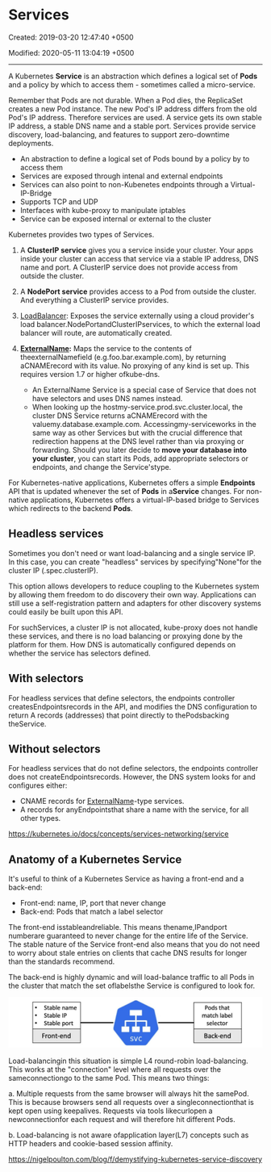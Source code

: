 # Services

Created: 2019-03-20 12:47:40 +0500

Modified: 2020-05-11 13:04:19 +0500

---

A Kubernetes **Service** is an abstraction which defines a logical set of **Pods** and a policy by which to access them - sometimes called a micro-service.

Remember that Pods are not durable. When a Pod dies, the ReplicaSet creates a new Pod instance. The new Pod's IP address differs from the old Pod's IP address. Therefore services are used. A service gets its own stable IP address, a stable DNS name and a stable port. Services provide service discovery, load-balancing, and features to support zero-downtime deployments.

- An abstraction to define a logical set of Pods bound by a policy by to access them
- Services are exposed through intenal and external endpoints
- Services can also point to non-Kubenetes endpoints through a Virtual-IP-Bridge
- Supports TCP and UDP
- Interfaces with kube-proxy to manipulate iptables
- Service can be exposed internal or external to the cluster

Kubernetes provides two types of Services.

1. A **ClusterIP service** gives you a service inside your cluster. Your apps inside your cluster can access that service via a stable IP address, DNS name and port. A ClusterIP service does not provide access from outside the cluster.

2. A **NodePort service** provides access to a Pod from outside the cluster. And everything a ClusterIP service provides.

3. [LoadBalancer](https://kubernetes.io/docs/concepts/services-networking/#loadbalancer): Exposes the service externally using a cloud provider's load balancer.NodePortandClusterIPservices, to which the external load balancer will route, are automatically created.

4. **[ExternalName](https://kubernetes.io/docs/concepts/services-networking/#externalname):** Maps the service to the contents of theexternalNamefield (e.g.foo.bar.example.com), by returning aCNAMErecord with its value. No proxying of any kind is set up. This requires version 1.7 or higher ofkube-dns.
    - An ExternalName Service is a special case of Service that does not have selectors and uses DNS names instead.
    - When looking up the hostmy-service.prod.svc.cluster.local, the cluster DNS Service returns aCNAMErecord with the valuemy.database.example.com. Accessingmy-serviceworks in the same way as other Services but with the crucial difference that redirection happens at the DNS level rather than via proxying or forwarding. Should you later decide to **move your database into your cluster**, you can start its Pods, add appropriate selectors or endpoints, and change the Service'stype.

For Kubernetes-native applications, Kubernetes offers a simple **Endpoints** API that is updated whenever the set of **Pods** in a**Service** changes. For non-native applications, Kubernetes offers a virtual-IP-based bridge to Services which redirects to the backend **Pods**.

## Headless services

Sometimes you don't need or want load-balancing and a single service IP. In this case, you can create "headless" services by specifying"None"for the cluster IP (.spec.clusterIP).

This option allows developers to reduce coupling to the Kubernetes system by allowing them freedom to do discovery their own way. Applications can still use a self-registration pattern and adapters for other discovery systems could easily be built upon this API.

For suchServices, a cluster IP is not allocated, kube-proxy does not handle these services, and there is no load balancing or proxying done by the platform for them. How DNS is automatically configured depends on whether the service has selectors defined.

## With selectors

For headless services that define selectors, the endpoints controller createsEndpointsrecords in the API, and modifies the DNS configuration to return A records (addresses) that point directly to thePodsbacking theService.

## Without selectors

For headless services that do not define selectors, the endpoints controller does not createEndpointsrecords. However, the DNS system looks for and configures either:

- CNAME records for [ExternalName](https://kubernetes.io/docs/concepts/services-networking/service/#externalname)-type services.
- A records for anyEndpointsthat share a name with the service, for all other types.

<https://kubernetes.io/docs/concepts/services-networking/service>

## Anatomy of a Kubernetes Service

It's useful to think of a Kubernetes Service as having a front-end and a back-end:

- Front-end: name, IP, port that never change
- Back-end: Pods that match a label selector

The front-end isstableandreliable. This means thename,IPandport numberare guaranteed to never change for the entire life of the Service. The stable nature of the Service front-end also means that you do not need to worry about stale entries on clients that cache DNS results for longer than the standards recommend.

The back-end is highly dynamic and will load-balance traffic to all Pods in the cluster that match the set oflabelsthe Service is configured to look for.

![Stable name Stable IP Stable port Front-end svc Pods that match label selector Back-end ](../../../media/DevOps-Kubernetes-Services-image1.jpg)

Load-balancingin this situation is simple L4 round-robin load-balancing. This works at the "connection" level where all requests over the sameconnectiongo to the same Pod. This means two things:

a.  Multiple requests from the same browser will always hit the samePod. This is because browsers send all requests over a singleconnectionthat is kept open using keepalives. Requests via tools likecurlopen a newconnectionfor each request and will therefore hit different Pods.

b.  Load-balancing is not aware ofapplication layer(L7) concepts such as HTTP headers and cookie-based session affinity.

<https://nigelpoulton.com/blog/f/demystifying-kubernetes-service-discovery>
